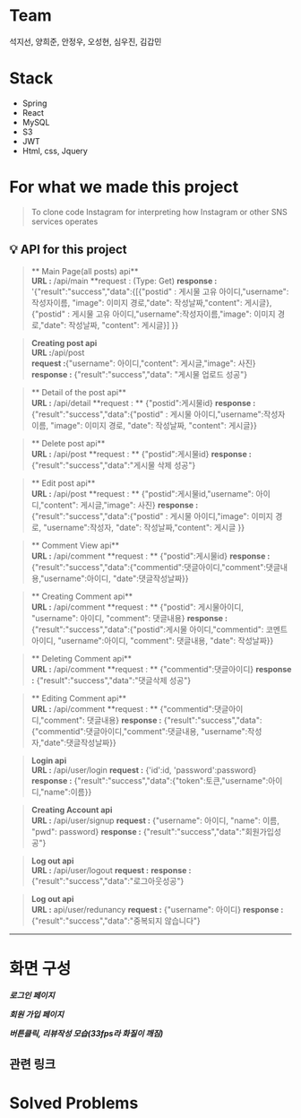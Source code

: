 # Team
 석지선, 양희준, 안정우, 오성현, 심우진, 김갑민
  
# Stack
  * Spring
  * React
  * MySQL
  * S3
  * JWT
  * Html, css, Jquery
  
  # For what we made this project
  > To clone code Instagram for interpreting how Instagram or other SNS services operates
  
  ## 💡 API for this project
  
  > ** Main Page(all posts) api**  
  **URL :** /api/main
  **request : (Type: Get)
  **response :** '{"result":"success","data":{[{"postid" : 게시물 고유 아이디,"username":작성자이름, "image": 이미지 경로,"date": 작성날짜,"content": 게시글},{"postid" : 게시물 고유 아이디,"username":작성자이름,"image": 이미지 경로,"date": 작성날짜, "content": 게시글}] }}

  > **Creating post api**  
  **URL :**/api/post  
  **request :**{"username": 아이디,"content": 게시글,"image": 사진}
  **response :** {"result":"success","data": "게시물 업로드 성공"}  
  
   > ** Detail of the post api**  
  **URL :** /api/detail
  **request : ** {"postid":게시물id}
  **response :** {"result":"success","data":{"postid" : 게시물 아이디,"username":작성자이름, "image": 이미지 경로, "date": 작성날짜, "content": 게시글}}

 > ** Delete post api**  
  **URL :** /api/post
  **request : ** {"postid":게시물id}
  **response :** {"result":"success","data":"게시물 삭제 성공"}
  
   > ** Edit post api**  
  **URL :** /api/post
  **request : ** {"postid":게시물id,"username": 아이디,"content": 게시글,"image": 사진}
  **response :** {"result":"success","data":{"postid" : 게시물 아이디,"image": 이미지 경로, "username":작성자, "date": 작성날짜,"content": 게시글 }}
  
   > ** Comment View api**  
  **URL :** /api/comment
  **request : ** {"postid":게시물id}
  **response :** {"result":"success","data":{"commentid":댓글아이디,"comment":댓글내용,"username":아이디, "date":댓글작성날짜}}
  
   > ** Creating Comment api**  
  **URL :** /api/comment
  **request : ** {"postid": 게시물아이디, "username": 아이디, "comment": 댓글내용}
  **response :** {"result":"success","data":{"postid":게시물 아이디,"commentid": 코멘트 아이디, "username":아이디, "comment": 댓글내용, "date": 작성날짜}}
  
  > ** Deleting Comment api**  
  **URL :** /api/comment
  **request : ** {"commentid":댓글아이디}
  **response :** {"result":"success","data":"댓글삭제 성공"}
  
   > ** Editing Comment api**  
  **URL :** /api/comment
  **request : ** {"commentid":댓글아이디,"comment": 댓글내용}
  **response :** {"result":"success","data":{"commentid":댓글아이디,"comment":댓글내용, "username":작성자,"date":댓글작성날짜}}
  
  
 
 
  > **Login api**  
  **URL :** /api/user/login
  **request :** {'id':id, 'password':password}  
  **response :** {"result":"success","data":{"token":토큰,"username":아이디,"name":이름}}
  
  > **Creating Account api**  
  **URL :**  /api/user/signup
  **request :** {"username": 아이디, "name": 이름, "pwd": password} 
  **response :** {"result":"success","data":"회원가입성공"} 
  
   > **Log out api**  
  **URL :**  /api/user/logout
  **request :** 
  **response :** {"result":"success","data":"로그아웃성공"}
  
   > **Log out api**  
  **URL :**  api/user/redunancy
  **request :** {"username": 아이디}
  **response :** {"result":"success","data":"중복되지 않습니다"}
  
  

 

  
  
 
  
  
 

  ***
  # 화면 구성
  ***로그인 페이지***  
    
 
  ***회원 가입 페이지***  
  
  ***버튼클릭, 리뷰작성 모습(33fps라 화질이 깨짐)***  
 
  ## 관련 링크
    
  # Solved Problems
 
    
  
  
